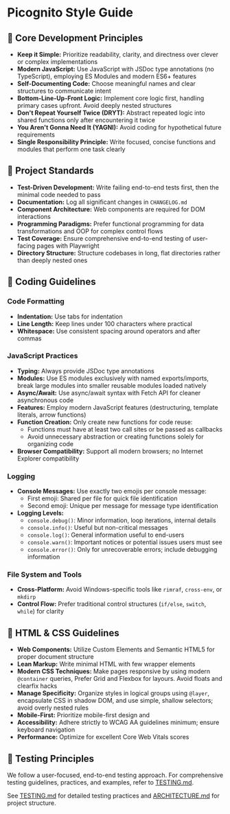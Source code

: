 # Picognito Style Guide

## 🧭 Core Development Principles

-   **Keep it Simple:** Prioritize readability, clarity, and directness over clever or complex implementations
-   **Modern JavaScript:** Use JavaScript with JSDoc type annotations (no TypeScript), employing ES Modules and modern ES6+ features
-   **Self-Documenting Code:** Choose meaningful names and clear structures to communicate intent
-   **Bottom-Line-Up-Front Logic:** Implement core logic first, handling primary cases upfront. Avoid deeply nested structures
-   **Don't Repeat Yourself Twice (DRYT):** Abstract repeated logic into shared functions only after encountering it twice
-   **You Aren't Gonna Need It (YAGNI):** Avoid coding for hypothetical future requirements
-   **Single Responsibility Principle:** Write focused, concise functions and modules that perform one task clearly

## 🧩 Project Standards

-   **Test-Driven Development:** Write failing end-to-end tests first, then the minimal code needed to pass
-   **Documentation:** Log all significant changes in `CHANGELOG.md`
-   **Component Architecture:** Web components are required for DOM interactions
-   **Programming Paradigms:** Prefer functional programming for data transformations and OOP for complex control flows
-   **Test Coverage:** Ensure comprehensive end-to-end testing of user-facing pages with Playwright
-   **Directory Structure:** Structure codebases in long, flat directories rather than deeply nested ones

## 📝 Coding Guidelines

### Code Formatting

-   **Indentation:** Use tabs for indentation
-   **Line Length:** Keep lines under 100 characters where practical
-   **Whitespace:** Use consistent spacing around operators and after commas

### JavaScript Practices

-   **Typing:** Always provide JSDoc type annotations
-   **Modules:** Use ES modules exclusively with named exports/imports, break large modules into smaller reusable modules loaded natively
-   **Async/Await:** Use async/await syntax with Fetch API for cleaner asynchronous code
-   **Features:** Employ modern JavaScript features (destructuring, template literals, arrow functions)
-   **Function Creation:** Only create new functions for code reuse:
    -   Functions must have at least two call sites or be passed as callbacks
    -   Avoid unnecessary abstraction or creating functions solely for organizing code
-   **Browser Compatibility:** Support all modern browsers; no Internet Explorer compatibility

### Logging

-   **Console Messages:** Use exactly two emojis per console message:
    -   First emoji: Shared per file for quick file identification
    -   Second emoji: Unique per message for message type identification
-   **Logging Levels:**
    -   `console.debug()`: Minor information, loop iterations, internal details
    -   `console.info()`: Useful but non-critical messages
    -   `console.log()`: General information useful to end-users
    -   `console.warn()`: Important notices or potential issues users must see
    -   `console.error()`: Only for unrecoverable errors; include debugging information

### File System and Tools

-   **Cross-Platform:** Avoid Windows-specific tools like `rimraf`, `cross-env`, or `mkdirp`
-   **Control Flow:** Prefer traditional control structures (`if/else`, `switch`, `while`) for clarity

## 🎨 HTML & CSS Guidelines

-   **Web Components:** Utilize Custom Elements and Semantic HTML5 for proper document structure
-   **Lean Markup:** Write minimal HTML with few wrapper elements
-   **Modern CSS Techniques:** Make pages responsive by using modern `@container` queries, Prefer Grid and Flexbox for layours. Avoid floats and clearfix hacks
-   **Manage Specificity:** Organize styles in logical groups using `@layer`, encapsulate CSS in shadow DOM, and use simple, shallow selectors; avoid overly nested rules
-   **Mobile-First:** Prioritize mobile-first design and
-   **Accessibility:** Adhere strictly to WCAG AA guidelines minimum; ensure keyboard navigation
-   **Performance:** Optimize for excellent Core Web Vitals scores

## 🧪 Testing Principles

We follow a user-focused, end-to-end testing approach. For comprehensive testing guidelines, practices, and examples, refer to [TESTING.md](TESTING.md).

See [TESTING.md](TESTING.md) for detailed testing practices and [ARCHITECTURE.md](ARCHITECTURE.md) for project structure.
